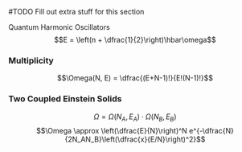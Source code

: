 #TODO Fill out extra stuff for this section

Quantum Harmonic Oscillators
$$E = \left(n + \dfrac{1}{2}\right)\hbar\omega$$

### Multiplicity
$$\Omega(N, E) = \dfrac{(E+N-1)!}{E!(N-1)!}$$
### Two Coupled Einstein Solids
$$\Omega = \Omega(N_A, E_A)\cdot\Omega(N_B, E_B)$$
$$\Omega \approx \left(\dfrac{E}{N}\right)^N e^{-\dfrac{N}{2N_AN_B}\left(\dfrac{x}{E/N}\right)^2}$$
